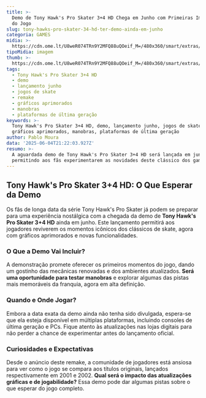 ```yaml
---
title: >-
  Demo de Tony Hawk's Pro Skater 3+4 HD Chega em Junho com Primeiras Impressões
  do Jogo
slug: tony-hawks-pro-skater-34-hd-ter-demo-ainda-em-junho
categoria: GAMES
midia: >-
  https://cdn.ome.lt/U8weR074TRn9Y2MFQ88uQOeif_M=/480x360/smart/extras/conteudos/Captura_de_tela_2025-06-04_163940.png
tipoMidia: imagem
thumb: >-
  https://cdn.ome.lt/U8weR074TRn9Y2MFQ88uQOeif_M=/480x360/smart/extras/conteudos/Captura_de_tela_2025-06-04_163940.png
tags:
  - Tony Hawk's Pro Skater 3+4 HD
  - demo
  - lançamento junho
  - jogos de skate
  - remake
  - gráficos aprimorados
  - manobras
  - plataformas de última geração
keywords: >-
  Tony Hawk's Pro Skater 3+4 HD, demo, lançamento junho, jogos de skate, remake,
  gráficos aprimorados, manobras, plataformas de última geração
author: Pablo Moura
data: '2025-06-04T21:22:03.927Z'
resumo: >-
  A aguardada demo de Tony Hawk's Pro Skater 3+4 HD será lançada em junho,
  permitindo aos fãs experimentarem as novidades deste clássico dos games.
---
```


## Tony Hawk's Pro Skater 3+4 HD: O Que Esperar da Demo

Os fãs de longa data da série Tony Hawk's Pro Skater já podem se preparar para uma experiência nostálgica com a chegada da demo de **Tony Hawk's Pro Skater 3+4 HD** ainda em junho. Este lançamento permitirá aos jogadores reviverem os momentos icônicos dos clássicos de skate, agora com gráficos aprimorados e novas funcionalidades.

### O Que a Demo Vai Incluir?

A demonstração promete oferecer os primeiros momentos do jogo, dando um gostinho das mecânicas renovadas e dos ambientes atualizados. **Será uma oportunidade para testar manobras** e explorar algumas das pistas mais memoráveis da franquia, agora em alta definição.

### Quando e Onde Jogar?

Embora a data exata da demo ainda não tenha sido divulgada, espera-se que ela esteja disponível em múltiplas plataformas, incluindo consoles de última geração e PCs. Fique atento às atualizações nas lojas digitais para não perder a chance de experimentar antes do lançamento oficial.

### Curiosidades e Expectativas

Desde o anúncio deste remake, a comunidade de jogadores está ansiosa para ver como o jogo se compara aos títulos originais, lançados respectivamente em 2001 e 2002. **Qual será o impacto das atualizações gráficas e de jogabilidade?** Essa demo pode dar algumas pistas sobre o que esperar do jogo completo.
